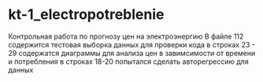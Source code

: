 # kt-1_electropotreblenie
Контрольная работа по прогнозу цен на электроэнергию 
В файле 112 содержится тестовая выборка данных для проверки кода
в строках 23 - 29 содержатся диаграммы для анализа цен в завимсимости от времени и потребления
в строках 18-20 попытался сделать авторегрессию для данных
